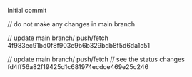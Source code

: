 Initial commit

// do not make any changes in main branch




// update main branch/ push/fetch
4f983ec91bd0f8f903e9b6b329bdb8f5d6da1c51

// update main branch/ push/fetch
// see the status changes
fd4ff56a82f19425d1c681974ecdce469e25c246
